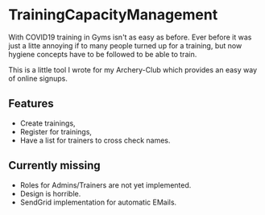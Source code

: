 # TrainingCapacityManagement

With COVID19 training in Gyms isn't as easy as before. Ever before it was just a litte annoying if to many people turned up for a training, but now hygiene concepts have to be followed to be able to train.


This is a little tool I wrote for my Archery-Club which provides an easy way of online signups.

## Features
* Create trainings,
* Register for trainings,
* Have a list for trainers to cross check names.

## Currently missing
* Roles for Admins/Trainers are not yet implemented.
* Design is horrible.
* SendGrid implementation for automatic EMails.
